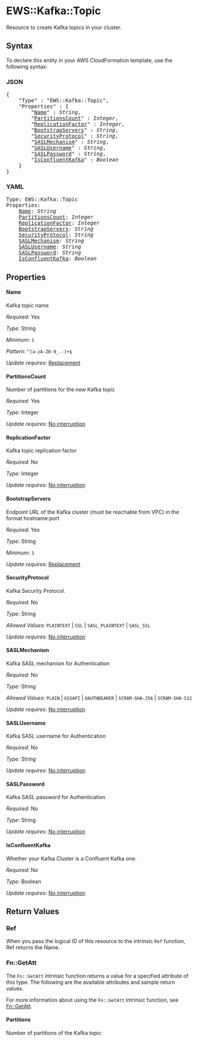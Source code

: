 # EWS::Kafka::Topic

Resource to create Kafka topics in your cluster.

## Syntax

To declare this entity in your AWS CloudFormation template, use the following syntax:

### JSON

<pre>
{
    "Type" : "EWS::Kafka::Topic",
    "Properties" : {
        "<a href="#name" title="Name">Name</a>" : <i>String</i>,
        "<a href="#partitionscount" title="PartitionsCount">PartitionsCount</a>" : <i>Integer</i>,
        "<a href="#replicationfactor" title="ReplicationFactor">ReplicationFactor</a>" : <i>Integer</i>,
        "<a href="#bootstrapservers" title="BootstrapServers">BootstrapServers</a>" : <i>String</i>,
        "<a href="#securityprotocol" title="SecurityProtocol">SecurityProtocol</a>" : <i>String</i>,
        "<a href="#saslmechanism" title="SASLMechanism">SASLMechanism</a>" : <i>String</i>,
        "<a href="#saslusername" title="SASLUsername">SASLUsername</a>" : <i>String</i>,
        "<a href="#saslpassword" title="SASLPassword">SASLPassword</a>" : <i>String</i>,
        "<a href="#isconfluentkafka" title="IsConfluentKafka">IsConfluentKafka</a>" : <i>Boolean</i>
    }
}
</pre>

### YAML

<pre>
Type: EWS::Kafka::Topic
Properties:
    <a href="#name" title="Name">Name</a>: <i>String</i>
    <a href="#partitionscount" title="PartitionsCount">PartitionsCount</a>: <i>Integer</i>
    <a href="#replicationfactor" title="ReplicationFactor">ReplicationFactor</a>: <i>Integer</i>
    <a href="#bootstrapservers" title="BootstrapServers">BootstrapServers</a>: <i>String</i>
    <a href="#securityprotocol" title="SecurityProtocol">SecurityProtocol</a>: <i>String</i>
    <a href="#saslmechanism" title="SASLMechanism">SASLMechanism</a>: <i>String</i>
    <a href="#saslusername" title="SASLUsername">SASLUsername</a>: <i>String</i>
    <a href="#saslpassword" title="SASLPassword">SASLPassword</a>: <i>String</i>
    <a href="#isconfluentkafka" title="IsConfluentKafka">IsConfluentKafka</a>: <i>Boolean</i>
</pre>

## Properties

#### Name

Kafka topic name

_Required_: Yes

_Type_: String

_Minimum_: <code>1</code>

_Pattern_: <code>^[a-zA-Z0-9_.-]+$</code>

_Update requires_: [Replacement](https://docs.aws.amazon.com/AWSCloudFormation/latest/UserGuide/using-cfn-updating-stacks-update-behaviors.html#update-replacement)

#### PartitionsCount

Number of partitions for the new Kafka topic

_Required_: Yes

_Type_: Integer

_Update requires_: [No interruption](https://docs.aws.amazon.com/AWSCloudFormation/latest/UserGuide/using-cfn-updating-stacks-update-behaviors.html#update-no-interrupt)

#### ReplicationFactor

Kafka topic replication factor

_Required_: No

_Type_: Integer

_Update requires_: [No interruption](https://docs.aws.amazon.com/AWSCloudFormation/latest/UserGuide/using-cfn-updating-stacks-update-behaviors.html#update-no-interrupt)

#### BootstrapServers

Endpoint URL of the Kafka cluster (must be reachable from VPC) in the format hostname:port

_Required_: Yes

_Type_: String

_Minimum_: <code>3</code>

_Update requires_: [Replacement](https://docs.aws.amazon.com/AWSCloudFormation/latest/UserGuide/using-cfn-updating-stacks-update-behaviors.html#update-replacement)

#### SecurityProtocol

Kafka Security Protocol.

_Required_: No

_Type_: String

_Allowed Values_: <code>PLAINTEXT</code> | <code>SSL</code> | <code>SASL_PLAINTEXT</code> | <code>SASL_SSL</code>

_Update requires_: [No interruption](https://docs.aws.amazon.com/AWSCloudFormation/latest/UserGuide/using-cfn-updating-stacks-update-behaviors.html#update-no-interrupt)

#### SASLMechanism

Kafka SASL mechanism for Authentication

_Required_: No

_Type_: String

_Allowed Values_: <code>PLAIN</code> | <code>GSSAPI</code> | <code>OAUTHBEARER</code> | <code>SCRAM-SHA-256</code> | <code>SCRAM-SHA-512</code>

_Update requires_: [No interruption](https://docs.aws.amazon.com/AWSCloudFormation/latest/UserGuide/using-cfn-updating-stacks-update-behaviors.html#update-no-interrupt)

#### SASLUsername

Kafka SASL username for Authentication

_Required_: No

_Type_: String

_Update requires_: [No interruption](https://docs.aws.amazon.com/AWSCloudFormation/latest/UserGuide/using-cfn-updating-stacks-update-behaviors.html#update-no-interrupt)

#### SASLPassword

Kafka SASL password for Authentication

_Required_: No

_Type_: String

_Update requires_: [No interruption](https://docs.aws.amazon.com/AWSCloudFormation/latest/UserGuide/using-cfn-updating-stacks-update-behaviors.html#update-no-interrupt)

#### IsConfluentKafka

Whether your Kafka Cluster is a Confluent Kafka one.

_Required_: No

_Type_: Boolean

_Update requires_: [No interruption](https://docs.aws.amazon.com/AWSCloudFormation/latest/UserGuide/using-cfn-updating-stacks-update-behaviors.html#update-no-interrupt)

## Return Values

### Ref

When you pass the logical ID of this resource to the intrinsic `Ref` function, Ref returns the Name.

### Fn::GetAtt

The `Fn::GetAtt` intrinsic function returns a value for a specified attribute of this type. The following are the available attributes and sample return values.

For more information about using the `Fn::GetAtt` intrinsic function, see [Fn::GetAtt](https://docs.aws.amazon.com/AWSCloudFormation/latest/UserGuide/intrinsic-function-reference-getatt.html).

#### Partitions

Number of partitions of the Kafka topic

